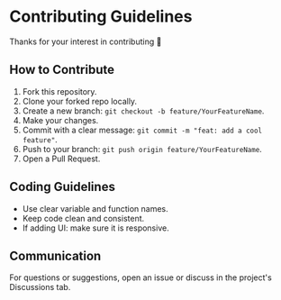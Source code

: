 # Contributing Guidelines

Thanks for your interest in contributing 🎉

## How to Contribute
1. Fork this repository.
2. Clone your forked repo locally.
3. Create a new branch: `git checkout -b feature/YourFeatureName`.
4. Make your changes.
5. Commit with a clear message: `git commit -m "feat: add a cool feature"`.
6. Push to your branch: `git push origin feature/YourFeatureName`.
7. Open a Pull Request.

## Coding Guidelines
- Use clear variable and function names.
- Keep code clean and consistent.
- If adding UI: make sure it is responsive.

## Communication
For questions or suggestions, open an issue or discuss in the project's Discussions tab.
